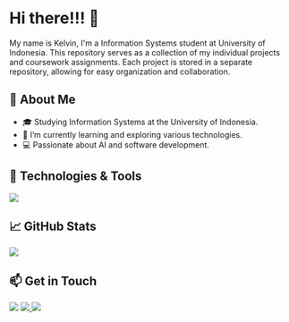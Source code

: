 <h1>Hi there!!! 👋</h1>
<p>My name is Kelvin, I'm a Information Systems student at University of Indonesia. This repository serves as a collection of my individual projects and coursework assignments. Each project is stored in a separate repository, allowing for easy organization and collaboration.</p>

<h2>🚀 About Me</h2>
<ul>
  <li>🎓 Studying Information Systems at the University of Indonesia.</li>
  <li>🌱 I’m currently learning and exploring various technologies.</li>
  <li>💻 Passionate about AI and software development.</li>
</ul>

<h2>🔧 Technologies & Tools</h2>
<div>
<img src="https://skillicons.dev/icons?i=vscode,python,tensorflow,pytorch,django,html,css,js,postgresql,java,dart,flutter"/>
</div>

<h2>📈 GitHub Stats</h2>
<div>
  <img src="https://github-readme-stats.vercel.app/api?username=kelvin-saputra&theme=tokyonight&show_icons=true&hide_border=false&count_private=true"></img>
<!--   <img src="https://github-readme-stats.vercel.app/api/top-langs/?username=kelvin-saputra&theme=tokyonight&hide_border=false&card_height=100&layout=compact"></img> -->
</div>

<h2>📫 Get in Touch</h2>
<div
  <a href="https://www.linkedin.com/in/kelvinsa2/">
    <img src="[https://img.shields.io/badge/LinkedIn-Connect-blue?style=flat&logo=linkedin)](https://www.linkedin.com/in/kelvinsa2/"></img>
  </a>
  <a href="https://www.instagram.com/_kelviinsa/">
    <img src="[https://img.shields.io/badge/Instagram-Follow-ff69b4?style=flat&logo=instagram)](https://www.instagram.com/_kelviinsa/"></img>
  </a>
  <a href="mailto:kelvinsaputra599@gmail.com">
    <img src="[https://img.shields.io/badge/Email-Send%20Mail-D14836?style=flat&logo=gmail)](mailto:kelvinsaputra599@gmail.com"></img>
  </a>
</div>
